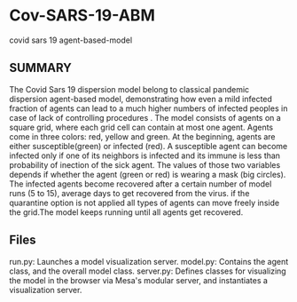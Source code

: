 # Cov-SARS-19-ABM
covid sars 19 agent-based-model
## SUMMARY
  The Covid Sars 19 dispersion model belong to classical pandemic dispersion agent-based model, demonstrating how even a mild infected fraction of agents can lead to a much higher numbers of infected peoples in case of lack of controlling procedures .
The model consists of agents on a square grid, where each grid cell can contain at most one agent. Agents come in three colors: red, yellow and green. 
  At the beginning, agents are either susceptible(green) or infected (red). A susceptible agent can become infected only if one of its neighbors is infected and its immune is less than probability of inection of the sick agent. The values of those two variables depends if whether the agent (green or red) is wearing a mask (big circles).
  The infected agents become recovered after a certain number of model runs (5 to 15), average days to get recovered from the virus. if the quarantine option is not applied all types of agents can move freely inside the grid.The model keeps running until all agents get recovered.
  
## Files

run.py: Launches a model visualization server.
model.py: Contains the agent class, and the overall model class.
server.py: Defines classes for visualizing the model in the browser via Mesa's modular server, and instantiates a visualization server.

